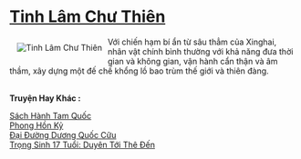 <a href="https://truyentiki.com/tinh-lam-chu-thien.31829/" title="Tinh Lâm Chư Thiên"><h1>Tinh Lâm Chư Thiên</h1></a><div style="display:table"><img align="right" style="float: left; padding: 10px;" src="https://truyentiki.com/a/img/str/src/31829.jpg" alt="Tinh Lâm Chư Thiên">Với chiến hạm bí ẩn từ sâu thẳm của Xinghai, nhân vật chính bình thường với khả năng đưa thời gian và không gian, vận hành cẩn thận và âm thầm, xây dựng một đế chế khổng lồ bao trùm thế giới và thiên đàng.</div><p><br><b>Truyện Hay Khác :</b></p><a href="https://truyentiki.com/sach-hanh-tam-quoc.31828/" alt="Sách Hành Tam Quốc">Sách Hành Tam Quốc</a><br/><a href="https://github.com/nownovels/truyenhay/tree/master/truyenhay/30814/README.md" alt="Phong Hồn Kỷ">Phong Hồn Kỷ</a><br/><a href="https://truyentiki.wordpress.com/2020/06/08/dai-duong-duong-quoc-cuu/" alt="Đại Đường Dương Quốc Cữu">Đại Đường Dương Quốc Cữu</a><br/><a href="https://github.com/nownovels/topcv/tree/master/truyenhay/31996/README.md" alt="Trọng Sinh 17 Tuổi: Duyên Tới Thê Đến">Trọng Sinh 17 Tuổi: Duyên Tới Thê Đến</a><br/>